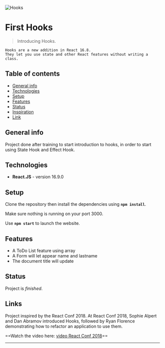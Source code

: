 ![Hooks](https://cdn-media-1.freecodecamp.org/images/1*lTaYmnmt1NdkNFh7u6zzkw.png)

# First Hooks

> Introducing Hooks.

    Hooks are a new addition in React 16.8.
    They let you use state and other React features without writing a class.

## Table of contents

- [General info](#general-info)
- [Technologies](#technologies)
- [Setup](#setup)
- [Features](#features)
- [Status](#status)
- [Inspiration](#inspiration)
- [Link](#link)

## General info

Project done after training to start introduction to hooks, in order to start using State Hook and Effect Hook.

## Technologies

- **React.JS** - version 16.9.0

## Setup

Clone the repository then install the dependencies using **`npm install`**.

Make sure nothing is running on your port 3000.

Use **`npm start`** to launch the website.

## Features

- A ToDo List feature using array
- A Form will let appear name and lastname
- The document title will update

## Status

Project is _finished_.

## Links

Project inspired by the React Conf 2018.
At React Conf 2018, Sophie Alpert and Dan Abramov introduced Hooks, followed by Ryan Florence demonstrating how to refactor an application to use them.

==Watch the video here: [video React Conf 2018](http://dev.nodeca.com)==

---

